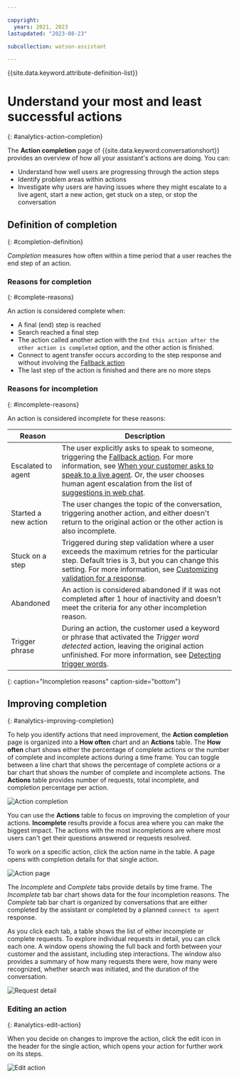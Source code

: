 ```yaml
---

copyright:
  years: 2021, 2023
lastupdated: "2023-08-23"

subcollection: watson-assistant

---
```


{{site.data.keyword.attribute-definition-list}}

# Understand your most and least successful actions
{: #analytics-action-completion}

The **Action completion** page of {{site.data.keyword.conversationshort}} provides an overview of how all your assistant's actions are doing. You can:
- Understand how well users are progressing through the action steps
- Identify problem areas within actions
- Investigate why users are having issues where they might escalate to a live agent, start a new action, get stuck on a step, or stop the conversation

## Definition of completion
{: #completion-definition}

*Completion* measures how often within a time period that a user reaches the end step of an action.

### Reasons for completion
{: #complete-reasons}

An action is considered complete when:
- A final (end) step is reached
- Search reached a final step
- The action called another action with the `End this action after the other action is completed` option, and the other action is finished.
- Connect to agent transfer occurs according to the step response and without involving the [Fallback action](/docs/watson-assistant?topic=watson-assistant-handle-errors#fallback-action)
- The last step of the action is finished and there are no more steps

### Reasons for incompletion
{: #incomplete-reasons}

An action is considered incomplete for these reasons:

| Reason | Description |
| ------ | ---------- |
| Escalated to agent | The user explicitly asks to speak to someone, triggering the [Fallback action](/docs/watson-assistant?topic=watson-assistant-handle-errors#fallback-action). For more information, see [When your customer asks to speak to a live agent](/docs/watson-assistant?topic=watson-assistant-handle-errors#when-your-customer-asks-to-speak-to-a-human-agent). Or, the user chooses human agent escalation from the list of [suggestions in web chat](/docs/watson-assistant?topic=watson-assistant-deploy-web-chat#deploy-web-chat-alternate). |
| Started a new action | The user changes the topic of the conversation, triggering another action, and either doesn't return to the original action or the other action is also incomplete. |
| Stuck on a step |  Triggered during step validation where a user exceeds the maximum retries for the particular step. Default tries is 3, but you can change this setting. For more information, see [Customizing validation for a response](/docs/watson-assistant?topic=watson-assistant-handle-errors#customizing-validation-for-a-response). |
| Abandoned | An action is considered abandoned if it was not completed after 1 hour of inactivity and doesn't meet the criteria for any other incompletion reason. |
| Trigger phrase | During an action, the customer used a keyword or phrase that activated the *Trigger word detected* action, leaving the original action unfinished. For more information, see [Detecting trigger words](/docs/watson-assistant?topic=watson-assistant-trigger-phrases). |
{: caption="Incompletion reasons" caption-side="bottom"}

## Improving completion
{: #analytics-improving-completion}

To help you identify actions that need improvement, the **Action completion** page is organized into a **How often** chart and an **Actions** table. The **How often** chart shows either the percentage of complete actions or the number of complete and incomplete actions during a time frame. You can toggle between a line chart that shows the percentage of complete actions or a bar chart that shows the number of complete and incomplete actions. The **Actions** table provides number of requests, total incomplete, and completion percentage per action.

![Action completion](images/analytics-action-completion.png)

You can use the **Actions** table to focus on improving the completion of your actions. **Incomplete** results provide a focus area where you can make the biggest impact. The actions with the most incompletions are where most users can't get their questions answered or requests resolved.

To work on a specific action, click the action name in the table. A page opens with completion details for that single action.

![Action page](images/analytics-single-action.png)

The *Incomplete* and *Complete* tabs provide details by time frame. The *Incomplete* tab bar chart shows data for the four incompletion reasons. The *Complete* tab bar chart is organized by conversations that are either completed by the assistant or completed by a planned `connect to agent` response.

As you click each tab, a table shows the list of either incomplete or complete requests. To explore individual requests in detail, you can click each one. A window opens showing the full back and forth between your customer and the assistant, including step interactions. The window also provides a summary of how many requests there were, how many were recognized, whether search was initiated, and the duration of the conversation.

![Request detail](images/analytics-completion-side-panel.png)

### Editing an action
{: #analytics-edit-action}

When you decide on changes to improve the action, click the edit icon in the header for the single action, which opens your action for further work on its steps.

![Edit action](images/analytics-completion-edit-action.png)
